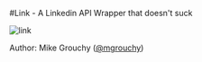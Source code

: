 #Link - A Linkedin API Wrapper that doesn't suck

![link](http://mikegrouchy.com/link/images/link.png)


Author: Mike Grouchy ([@mgrouchy](http://twitter.com/mgrouchy))
